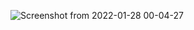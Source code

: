 ![Screenshot from 2022-01-28 00-04-27](https://user-images.githubusercontent.com/78714307/153743631-289fcbe8-6803-4b3e-86ea-43aac7a000b3.png)
